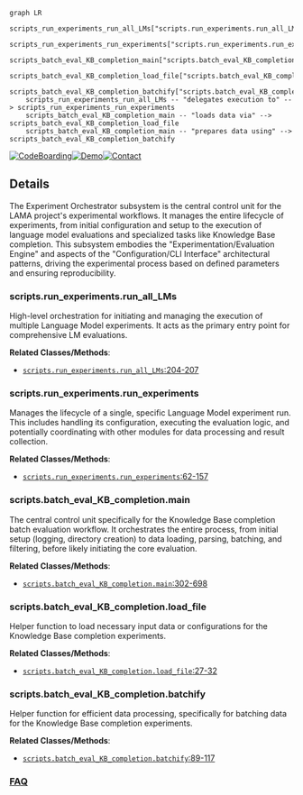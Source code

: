 ```mermaid
graph LR
    scripts_run_experiments_run_all_LMs["scripts.run_experiments.run_all_LMs"]
    scripts_run_experiments_run_experiments["scripts.run_experiments.run_experiments"]
    scripts_batch_eval_KB_completion_main["scripts.batch_eval_KB_completion.main"]
    scripts_batch_eval_KB_completion_load_file["scripts.batch_eval_KB_completion.load_file"]
    scripts_batch_eval_KB_completion_batchify["scripts.batch_eval_KB_completion.batchify"]
    scripts_run_experiments_run_all_LMs -- "delegates execution to" --> scripts_run_experiments_run_experiments
    scripts_batch_eval_KB_completion_main -- "loads data via" --> scripts_batch_eval_KB_completion_load_file
    scripts_batch_eval_KB_completion_main -- "prepares data using" --> scripts_batch_eval_KB_completion_batchify
```

[![CodeBoarding](https://img.shields.io/badge/Generated%20by-CodeBoarding-9cf?style=flat-square)](https://github.com/CodeBoarding/GeneratedOnBoardings)[![Demo](https://img.shields.io/badge/Try%20our-Demo-blue?style=flat-square)](https://www.codeboarding.org/demo)[![Contact](https://img.shields.io/badge/Contact%20us%20-%20contact@codeboarding.org-lightgrey?style=flat-square)](mailto:contact@codeboarding.org)

## Details

The Experiment Orchestrator subsystem is the central control unit for the LAMA project's experimental workflows. It manages the entire lifecycle of experiments, from initial configuration and setup to the execution of language model evaluations and specialized tasks like Knowledge Base completion. This subsystem embodies the "Experimentation/Evaluation Engine" and aspects of the "Configuration/CLI Interface" architectural patterns, driving the experimental process based on defined parameters and ensuring reproducibility.

### scripts.run_experiments.run_all_LMs
High-level orchestration for initiating and managing the execution of multiple Language Model experiments. It acts as the primary entry point for comprehensive LM evaluations.


**Related Classes/Methods**:

- <a href="https://github.com/facebookresearch/LAMA/blob/main/scripts/run_experiments.py#L204-L207" target="_blank" rel="noopener noreferrer">`scripts.run_experiments.run_all_LMs`:204-207</a>


### scripts.run_experiments.run_experiments
Manages the lifecycle of a single, specific Language Model experiment run. This includes handling its configuration, executing the evaluation logic, and potentially coordinating with other modules for data processing and result collection.


**Related Classes/Methods**:

- <a href="https://github.com/facebookresearch/LAMA/blob/main/scripts/run_experiments.py#L62-L157" target="_blank" rel="noopener noreferrer">`scripts.run_experiments.run_experiments`:62-157</a>


### scripts.batch_eval_KB_completion.main
The central control unit specifically for the Knowledge Base completion batch evaluation workflow. It orchestrates the entire process, from initial setup (logging, directory creation) to data loading, parsing, batching, and filtering, before likely initiating the core evaluation.


**Related Classes/Methods**:

- <a href="https://github.com/facebookresearch/LAMA/blob/main/scripts/batch_eval_KB_completion.py#L302-L698" target="_blank" rel="noopener noreferrer">`scripts.batch_eval_KB_completion.main`:302-698</a>


### scripts.batch_eval_KB_completion.load_file
Helper function to load necessary input data or configurations for the Knowledge Base completion experiments.


**Related Classes/Methods**:

- <a href="https://github.com/facebookresearch/LAMA/blob/main/scripts/batch_eval_KB_completion.py#L27-L32" target="_blank" rel="noopener noreferrer">`scripts.batch_eval_KB_completion.load_file`:27-32</a>


### scripts.batch_eval_KB_completion.batchify
Helper function for efficient data processing, specifically for batching data for the Knowledge Base completion experiments.


**Related Classes/Methods**:

- <a href="https://github.com/facebookresearch/LAMA/blob/main/scripts/batch_eval_KB_completion.py#L89-L117" target="_blank" rel="noopener noreferrer">`scripts.batch_eval_KB_completion.batchify`:89-117</a>




### [FAQ](https://github.com/CodeBoarding/GeneratedOnBoardings/tree/main?tab=readme-ov-file#faq)